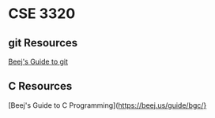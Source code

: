# CSE 3320

## git Resources

[Beej's Guide to git](https://beej.us/guide/bggit/)

## C Resources

[Beej's Guide to C Programming](https://beej.us/guide/bgc/}
